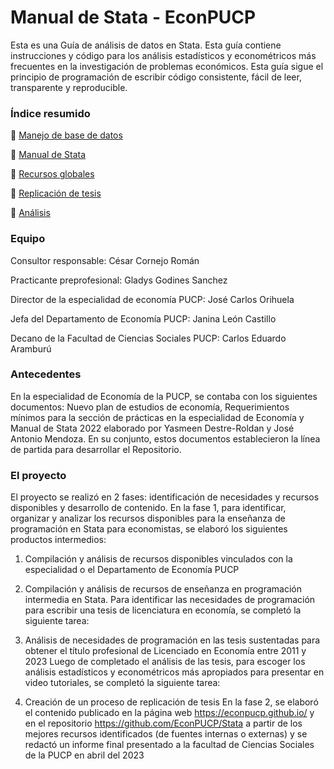 # Manual de Stata - EconPUCP

Esta es una Guía de análisis de datos en Stata. Esta guía contiene instrucciones y código para los análisis estadísticos y econométricos más frecuentes en la investigación de problemas económicos. Esta guía sigue el principio de programación de escribir código consistente, fácil de leer, transparente y reproducible.

### Índice resumido

:file_folder: [Manejo de base de datos](https://github.com/EconPUCP/Stata/tree/main/Manejo%20de%20base%20de%20datos) 

:file_folder: [Manual de Stata](https://github.com/EconPUCP/Stata/tree/main/Manual%20de%20Stata) 

:file_folder: [Recursos globales](https://github.com/EconPUCP/Stata/tree/main/Recursos%20globales) 

:file_folder: [Replicación de tesis](https://github.com/EconPUCP/Stata/tree/main/Replicaci%C3%B3n%20de%20tesis) 

:file_folder: [Análisis](https://github.com/EconPUCP/Stata/tree/main/_An%C3%A1lisis) 


### Equipo
Consultor responsable: César Cornejo Román

Practicante preprofesional: Gladys Godines Sanchez

Director de la especialidad de economía PUCP: José Carlos Orihuela

Jefa del Departamento de Economía PUCP: Janina León Castillo

Decano de la Facultad de Ciencias Sociales PUCP:  Carlos Eduardo Aramburú

### Antecedentes
En la especialidad de Economía de la PUCP, se contaba con los siguientes documentos: Nuevo plan de estudios de economía, Requerimientos mínimos para la sección de prácticas en la especialidad de Economía y Manual de Stata 2022 elaborado por Yasmeen Destre-Roldan y José Antonio Mendoza. En su conjunto, estos documentos establecieron la línea de partida para desarrollar el Repositorio.

### El proyecto
El proyecto se realizó en 2 fases: identificación de necesidades y recursos disponibles y desarrollo de contenido. 
En la fase 1, para identificar, organizar y analizar los recursos disponibles para la enseñanza de programación en Stata para economistas, se elaboró los siguientes productos intermedios: 

1) Compilación y análisis de recursos disponibles vinculados con la especialidad o el Departamento de Economía PUCP

2) Compilación y análisis de recursos de enseñanza en programación intermedia en Stata.
Para identificar las necesidades de programación para escribir una tesis de licenciatura en economía, se completó la siguiente tarea: 

3) Análisis de necesidades de programación en las tesis sustentadas para obtener el título profesional de Licenciado en Economía entre 2011 y 2023
Luego de completado el análisis de las tesis, para escoger los análisis estadísticos y econométricos más apropiados para presentar en video tutoriales, se completó la siguiente tarea:

4) Creación de un proceso de replicación de tesis
En la fase 2, se elaboró el contenido publicado en la página web https://econpucp.github.io/ y en el repositorio https://github.com/EconPUCP/Stata a partir de los mejores recursos identificados (de fuentes internas o externas) y se redactó un informe final presentado a la facultad de Ciencias Sociales de la PUCP en abril del 2023
